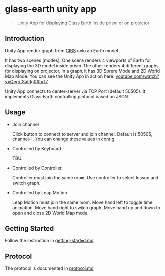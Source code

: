 # glass-earth unity app

> Unity App for displaying Glass Earth inside prism or on projector

## Introduction

Unity App render graph from [GIBS](https://wiki.earthdata.nasa.gov/display/GIBS/GIBS+Available+Imagery+Products) onto an Earth model.

It has two scenes (modes). One scene renders 4 viewports of Earth for displaying the 3D model inside prism. The other renders 4 different graphs for displaying on projector. In a graph, it has 3D Sprere Mode and 2D World Map Mode. You can see the Unity App in action here: [youtube.com/watch?v=QeqrtSaIRg0#t=17](https://www.youtube.com/watch?v=QeqrtSaIRg0#t=17)

Unity App connects to center-server via TCP Port (default 50505). It implements Glass Earth controlling protocol based on JSON.

## Usage

* Join channel

  Click button to connect to server and join channel. Default is 50505, channel-1. You can change these values in config.

* Controlled by Keyboard

  TBU.

* Controlled by Controller

  Controller must join the same room. Use controller to select lesson and switch graph.

* Controlled by Leap Motion

  Leap Motion must join the same room. Move hand left to toggle time animation. Move hand right to switch graph. Move hand up and down to open and close 2D World Map mode.

## Getting Started

Follow the instruction in [getting-started.md](https://github.com/glass-earth/glass-earth/blob/master/getting-started.md)

## Protocol

The protocol is documented in [protocol.md](https://github.com/glass-earth/glass-earth/blob/master/protocol.md)
